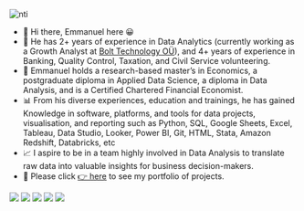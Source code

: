 ![nti](https://user-images.githubusercontent.com/51451027/143777025-8bd5d860-7b1f-4694-b2de-232d94b2bdaa.PNG)
- 👋 Hi there, Emmanuel here 😀
- 💼 He has 2+ years of experience in Data Analytics (currently working as a Growth Analyst at [Bolt Technology OÜ](https://bolt.eu//)), and 4+ years of experience in Banking, Quality Control, Taxation, and Civil Service volunteering. 
- 🌱 Emmanuel holds a research-based master’s in Economics, a postgraduate diploma in Applied Data Science, a diploma in Data Analysis, and is a Certified Chartered Financial Economist. 
- 📊 From his diverse experiences, education and trainings, he has gained Knowledge in software, platforms, and tools for data projects, visualisation, and reporting such as Python, SQL, Google Sheets, Excel, Tableau, Data Studio, Looker, Power BI, Git, HTML, Stata, Amazon Redshift, Databricks, etc  
- 📈 I aspire to be in a team highly involved in Data Analysis to translate raw data into valuable insights for business decision-makers. 
- 🎯 Please click [👉 here](https://emmanuel-nti.github.io/Data-Analysis-Portfolio/) to see my portfolio of projects.

![](https://img.shields.io/badge/Data_Analysis-Data_Science-informational?style=flat&color=2bbc8a)
![](https://img.shields.io/badge/Research_Abilities-Business_Insights-informational?style=flat&color=2bbc8a)
![](https://img.shields.io/badge/Python-SQL-informational?style=flat&color=2bbc8a)
![](https://img.shields.io/badge/MS_Office-Tableau-informational?style=flat&color=2bbc8a)
![](https://img.shields.io/badge/Strong_Work_Ethic-Detail_Oriented-informational?style=flat&color=2bbc8a)
<!---
Emmanuel-Nti/Emmanuel-Nti is a ✨ special ✨ repository because its `README.md` (this file) appears on your GitHub profile.
You can click the Preview link to take a look at your changes.
--->

